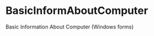 BasicInformAboutComputer
========================

Basic Information About Computer (Windows forms)

